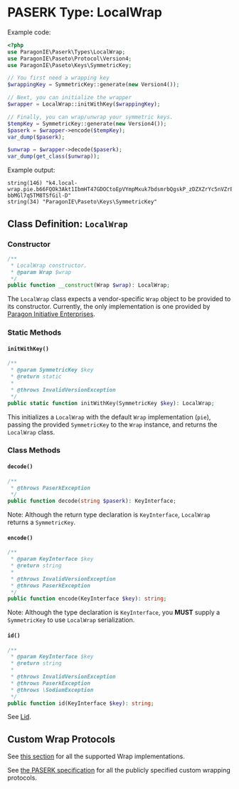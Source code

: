 # PASERK Type: LocalWrap

Example code:

```php
<?php
use ParagonIE\Paserk\Types\LocalWrap;
use ParagonIE\Paseto\Protocol\Version4;
use ParagonIE\Paseto\Keys\SymmetricKey;

// You first need a wrapping key
$wrappingKey = SymmetricKey::generate(new Version4());

// Next, you can initialize the wrapper
$wrapper = LocalWrap::initWithKey($wrappingKey);

// Finally, you can wrap/unwrap your symmetric keys.
$tempKey = SymmetricKey::generate(new Version4());
$paserk = $wrapper->encode($tempKey);
var_dump($paserk);

$unwrap = $wrapper->decode($paserk);
var_dump(get_class($unwrap));
```

Example output:

```
string(146) "k4.local-wrap.pie.b66FQOk3Akt1IbmHT47GDOCtoEpVYmpMxuk7bdsmrbQgskP_zDZXZrYc5nVZrEq2kUWeb9Ni0fkay1A4pSJQ5Y9mLjlJNMfXxASozOgLw_BoD
bbMGl7q5TM8TSfGil-D"
string(34) "ParagonIE\Paseto\Keys\SymmetricKey"
```

## Class Definition: `LocalWrap`

### Constructor

```php
/**
 * LocalWrap constructor.
 * @param Wrap $wrap
 */
public function __construct(Wrap $wrap): LocalWrap;
```

The `LocalWrap` class expects a vendor-specific `Wrap` object to be provided to
its constructor. Currently, the only implementation is one provided by
[Paragon Initiative Enterprises](https://github.com/paseto-standard/paserk/blob/master/operations/Wrap/pie.md).

### Static Methods

#### `initWithKey()`

```php
/**
 * @param SymmetricKey $key
 * @return static
 *
 * @throws InvalidVersionException
 */
public static function initWithKey(SymmetricKey $key): LocalWrap;
```

This initializes a `LocalWrap` with the default `Wrap` implementation (`pie`),
passing the provided `SymmetricKey` to the `Wrap` instance, and returns the
`LocalWrap` class.

### Class Methods

#### `decode()`

```php
/**
 * @throws PaserkException
 */
public function decode(string $paserk): KeyInterface;
```

Note: Although the return type declaration is `KeyInterface`, `LocalWrap` returns
a `SymmetricKey`.

#### `encode()`

```php
/**
 * @param KeyInterface $key
 * @return string
 *
 * @throws InvalidVersionException
 * @throws PaserkException
 */
public function encode(KeyInterface $key): string;
```

Note: Although the type declaration is `KeyInterface`, you **MUST** supply a
`SymmetricKey` to use `LocalWrap` serialization.

#### `id()`

```php
/**
 * @param KeyInterface $key
 * @return string
 *
 * @throws InvalidVersionException
 * @throws PaserkException
 * @throws \SodiumException
 */
public function id(KeyInterface $key): string;
```

See [Lid](Lid.md#encodelocal).

## Custom Wrap Protocols

See [this section](../Wrap) for all the supported Wrap implementations.

See [the PASERK specification](https://github.com/paseto-standard/paserk/tree/master/operations/Wrap)
for all the publicly specified custom wrapping protocols.
